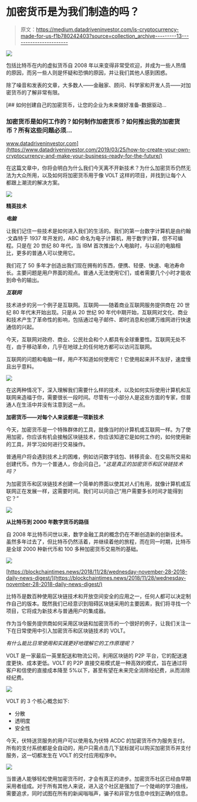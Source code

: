 # 加密货币是为我们制造的吗？

> 原文：<https://medium.datadriveninvestor.com/is-cryptocurrency-made-for-us-f1b780242403?source=collection_archive---------13----------------------->

[![](img/802b53e49a16830bce94f57a6f0dc7a1.png)](http://www.track.datadriveninvestor.com/1B9E)

包括比特币在内的虚拟货币自 2008 年以来变得非常受欢迎，并成为一些人热情的原因，而另一些人则是怀疑和恐惧的原因，并让我们其他人感到困惑。

除了噪音和发表的文章，大多数人——金融家、顾问、科学家和开发人员——对加密货币的了解非常有限。

[](https://www.datadriveninvestor.com/2019/03/25/how-to-create-your-own-cryptocurrency-and-make-your-business-ready-for-the-future/) [## 如何创建自己的加密货币，让您的企业为未来做好准备-数据驱动…

### 加密货币是如何工作的？如何制作加密货币？如何推出我的加密货币？所有这些问题必须…

www.datadriveninvestor.com](https://www.datadriveninvestor.com/2019/03/25/how-to-create-your-own-cryptocurrency-and-make-your-business-ready-for-the-future/) 

在这篇文章中，你将会明白为什么我们今天离不开新技术？为什么加密货币仍然无法为大众所用，以及如何将加密货币用于像 VOLT 这样的项目，并找到让每个人都跟上潮流的解决方案。

![](img/ad8a5e4e4a590dc5fb7be006241081d9.png)

**精英技术**

***电脑***

让我们记住一些技术是如何进入我们的生活的。我们的第一台数字计算机是由约翰·文森特于 1937 年开发的，ABC 命名为电子计算机，用于数字计算，但不可编程。只是在 20 世纪 80 年代，当 IBM 首次推出个人电脑时，与以前的电脑相比，更多的普通人可以使用它。

我们花了 50 多年才创造出我们现在拥有的东西，便携、轻便、快速、电池寿命长。主要问题是用户界面的观点。普通人无法使用它们，或者需要几个小时才能收到命令的输出。

***互联网***

技术进步的另一个例子是互联网。互联网——随着商业互联网服务提供商在 20 世纪 80 年代末开始出现。只是从 20 世纪 90 年代中期开始，互联网对文化、商业和技术产生了革命性的影响，包括通过电子邮件、即时消息和创建万维网进行快速通信的兴起。

今天，互联网对政府、商业、公民社会和个人都具有全球重要性。互联网无处不在，由于移动革命，几乎在地球上的任何地方都可以访问互联网。

互联网的问题和电脑一样，用户不知道如何使用它！它使用起来并不友好，速度慢且出乎意料。

![](img/c982ffe1e533ce92324eba1950dfab84.png)

在这两种情况下，深入理解我们需要什么样的技术，以及如何实际使用计算机和互联网来造福于你，需要很长一段时间。尽管有一小部分人是这些方面的专家，但普通人在生活中并没有注意到这一点。

**加密货币——对每个人来说都是一项新技术**

今天，加密货币是一个特殊群体的工具，就像当时的计算机或互联网一样。为了使用加密，你应该有机会接触区块链技术，你应该知道它是如何工作的，如何使用新的工具，并学习如何进行交易操作。

普通用户将会遇到技术上的困难，例如访问数字钱包、转移资金、在交易所交易和创建代币。作为一个普通人，你会问自己，“*这是真正的加密货币和区块链技术吗？*

为加密货币和区块链技术创建一个简单的界面以使其对人们有用，就像计算机或互联网正在发展一样，这需要时间。我们可以问自己“用户需要多长时间才能得到它？”

![](img/2ac7912d897b1987660a37d86f97700e.png)

**从比特币到 2000 年数字货币的路径**

自 2008 年比特币问世以来，数字金融工具的概念仍在不断创造新的创新技术。虽然多年过去了，但比特币仍然活着，并继续着他的旅程，而在同一时期，比特币是全球 2000 种新代币和 100 多种加密货币交易所的基础。

![](img/e19c50cf43a13ea4ac23a13468a35779.png)

[https://blockchaintimes.news/2018/11/28/wednesday-november-28-2018-daily-news-digest/](https://blockchaintimes.news/2018/11/28/wednesday-november-28-2018-daily-news-digest/)

比特币是数百种使用区块链技术和开放空间安全的应用之一，任何人都可以决定制作自己的版本。既然我们已经意识到阻碍区块链采用的主要因素，我们将寻找一个项目，它将成为新技术与普通用户的集成器。

作为当今服务提供商如何采用区块链和加密货币的一个很好的例子，让我们关注一下在日常使用中引入加密货币和区块链技术的 VOLT。

*有什么能比日常使用和实践更好地理解它的工作原理呢？*

VOLT 是一家最后一英里配送和物流公司，利用区块链的 P2P 平台，它的配送速度更快、成本更低。VOLT 的 P2P 直接交易模式是一种高效的模式，旨在通过将客户和信使的直接成本降至 5%以下，甚至有望在未来完全消除经纪费，从而消除经纪费。

![](img/eeae227d46c85aa1045b0b500f6d8f87.png)

VOLT 的 3 个核心概念如下:

*   分散
*   透明度
*   安全性

今天，伏特送货服务的用户可以使用名为伏特 ACDC 的加密货币作为服务支付。所有的支付系统都是全自动的，用户只需点击几下鼠标就可以购买加密货币并支付服务，这一切都发生在 VOLT 的交付应用程序中。

![](img/4a936d74bf17068bca969e4dd44a94c7.png)

当普通人能够轻松使用加密货币时，才会有真正的进步。加密货币社区已经由早期采用者组成。对于所有其他人来说，进入这个社区是强加了一个陡峭的学习曲线，需要追求，同时试图在所有的新闻嗡嗡声，骗子和非官方信息中找到正确的信息。